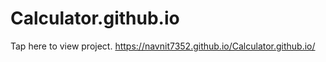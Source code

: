 # Calculator.github.io
Tap here to view project. https://navnit7352.github.io/Calculator.github.io/
